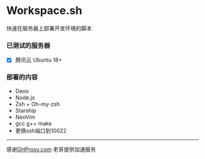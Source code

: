# Workspace.sh

快速在服务器上部署开发环境的脚本

### 已测试的服务器

- [x] 腾讯云 Ubuntu 18+


### 部署的内容

- Deno
- Node.js
- Zsh + Oh-my-zsh
- Starship
- NeoVim
- gcc g++ make
- 更换ssh端口到10022

---

感谢[GHProxy.com](https://ghproxy.com) 老哥提供加速服务
